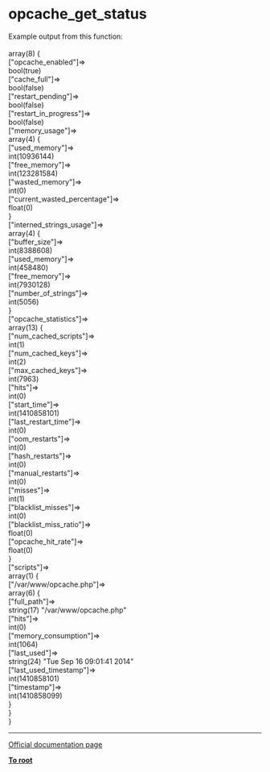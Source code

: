 # opcache_get_status



Example output from this function:<br><br>array(8) {<br>  ["opcache_enabled"]=&gt;<br>  bool(true)<br>  ["cache_full"]=&gt;<br>  bool(false)<br>  ["restart_pending"]=&gt;<br>  bool(false)<br>  ["restart_in_progress"]=&gt;<br>  bool(false)<br>  ["memory_usage"]=&gt;<br>  array(4) {<br>    ["used_memory"]=&gt;<br>    int(10936144)<br>    ["free_memory"]=&gt;<br>    int(123281584)<br>    ["wasted_memory"]=&gt;<br>    int(0)<br>    ["current_wasted_percentage"]=&gt;<br>    float(0)<br>  }<br>  ["interned_strings_usage"]=&gt;<br>  array(4) {<br>    ["buffer_size"]=&gt;<br>    int(8388608)<br>    ["used_memory"]=&gt;<br>    int(458480)<br>    ["free_memory"]=&gt;<br>    int(7930128)<br>    ["number_of_strings"]=&gt;<br>    int(5056)<br>  }<br>  ["opcache_statistics"]=&gt;<br>  array(13) {<br>    ["num_cached_scripts"]=&gt;<br>    int(1)<br>    ["num_cached_keys"]=&gt;<br>    int(2)<br>    ["max_cached_keys"]=&gt;<br>    int(7963)<br>    ["hits"]=&gt;<br>    int(0)<br>    ["start_time"]=&gt;<br>    int(1410858101)<br>    ["last_restart_time"]=&gt;<br>    int(0)<br>    ["oom_restarts"]=&gt;<br>    int(0)<br>    ["hash_restarts"]=&gt;<br>    int(0)<br>    ["manual_restarts"]=&gt;<br>    int(0)<br>    ["misses"]=&gt;<br>    int(1)<br>    ["blacklist_misses"]=&gt;<br>    int(0)<br>    ["blacklist_miss_ratio"]=&gt;<br>    float(0)<br>    ["opcache_hit_rate"]=&gt;<br>    float(0)<br>  }<br>  ["scripts"]=&gt;<br>  array(1) {<br>    ["/var/www/opcache.php"]=&gt;<br>    array(6) {<br>      ["full_path"]=&gt;<br>      string(17) "/var/www/opcache.php"<br>      ["hits"]=&gt;<br>      int(0)<br>      ["memory_consumption"]=&gt;<br>      int(1064)<br>      ["last_used"]=&gt;<br>      string(24) "Tue Sep 16 09:01:41 2014"<br>      ["last_used_timestamp"]=&gt;<br>      int(1410858101)<br>      ["timestamp"]=&gt;<br>      int(1410858099)<br>    }<br>  }<br>}  

---

[Official documentation page](https://www.php.net/manual/en/function.opcache-get-status.php)

**[To root](/README.md)**